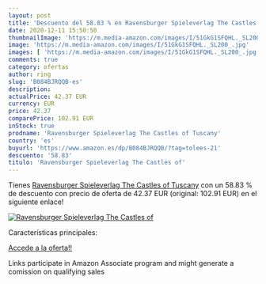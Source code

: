 ```yaml
---
layout: post
title: 'Descuento del 58.83 % en Ravensburger Spieleverlag The Castles of'
date: 2020-12-11 15:50:50
thumbnailImage: 'https://m.media-amazon.com/images/I/51GkG1SFQHL._SL200_.jpg'
image: 'https://m.media-amazon.com/images/I/51GkG1SFQHL._SL200_.jpg'
images: [ 'https://m.media-amazon.com/images/I/51GkG1SFQHL._SL200_.jpg' ]
comments: true
category: ofertas
author: ring
slug: 'B084BJRQQB-es'
description:
actualPrice: 42.37 EUR
currency: EUR
price: 42.37
comparePrice: 102.91 EUR
inStock: true
prodname: 'Ravensburger Spieleverlag The Castles of Tuscany'
country: 'es'
buyurl: 'https://www.amazon.es/dp/B084BJRQQB/?tag=tolees-21'
descuento: '58.83'
titulo: 'Ravensburger Spieleverlag The Castles of'
---
```


Tienes [Ravensburger Spieleverlag The Castles of Tuscany](https://www.amazon.es/dp/B084BJRQQB/?tag=tolees-21) con un 58.83 % de descuento con precio de oferta de 42.37 EUR (original: 102.91 EUR) en el siguiente enlace!

[![Ravensburger Spieleverlag The Castles of](https://m.media-amazon.com/images/I/51GkG1SFQHL._SL200_.jpg)](https://www.amazon.es/dp/B084BJRQQB/?tag=tolees-21)

Características principales:


[Accede a la oferta!!](https://www.amazon.es/dp/B084BJRQQB/?tag=tolees-21)

Links participate in Amazon Associate program and might generate a comission on qualifying sales


